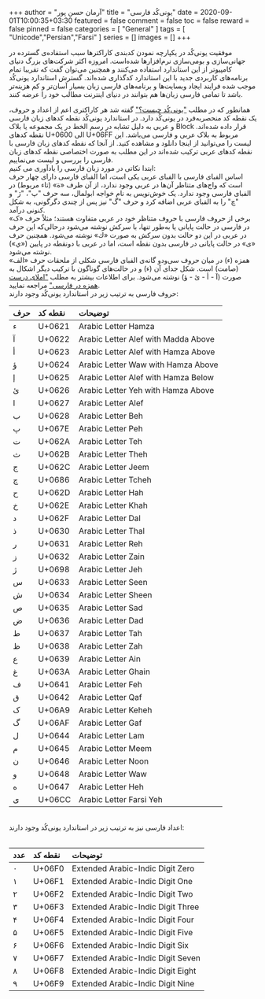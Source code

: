 +++
author = "آرمان حسن پور"
title = "یونی‌کُد فارسی" 
date = 2020-09-01T10:00:35+03:30
featured = false
comment = false
toc = false
reward = false
pinned = false
categories = [
	"General"
]
tags = [
    "Unicode","Persian","Farsi"
]
series = []
images = []
+++

موفقیت یونی‌کُد در یکپارچه نمودن کدبندی کاراکترها سبب استفاده‌ی گسترده‌ در جهانی‌سازی و بومی‌سازی نرم‌افزارها شده‌است. امروزه اکثر شرکت‌های بزرگ دنیای کامپیوتر از این استاندارد استفاده می‌کنند و همچنین می‌توان گفت که تقریبا تمام برنامه‌های کاربردی جدید با این استاندارد کدگذاری شده‌اند. گسترش استاندارد یونی‌کُد موجب شده فرایند ایجاد وبسایت‌ها و برنامه‌های فارسی زبان بسیار آسان‌تر و کم هزینه‌تر باشد تا تمامی فارسی زبان‌ها هم بتوانند در دنیای اینترنت مطالب خود را عرضه کنند.
<!--more-->
همانطور که در مطلب ["یونی‌کُد چیست؟"](../unicode-info/) گفته شد هر کاراکتری اعم از اعداد و حروف، یک نقطه کد منحصربه‌فرد در یونی‌کُد دارد. در استاندارد یونی‌کُد نقطه کدهای زبان فارسی و عربی به دلیل تشابه در رسم الخط در یک مجموعه یا بلاک Block قرار داده شده‌اند. نقطه کدهای U+0600 الی U+06FF مربوط به بلاک عربی و فارسی می‌باشد. این لیست را می‌توانید از اینجا دانلود و مشاهده کنید. از آنجا که نقطه کدهای زبان فارسی با نقطه کدهای عربی ترکیب شده‌اند در این مطلب به صورت اختصاصی نقطه کدهای زبان فارسی را بررسی و لیست می‌نماییم. 
<br>
ابتدا نکاتی در مورد زبان فارسی را یادآوری می کنیم:
<br>
اساس الفبای فارسی با الفبای عربی یکی است، اما الفبای فارسی دارای چهار حرف است که واج‌های متناظر آن‌ها در عربی وجود ندارد، از آن طرف «ة» (تاء مربوط) در الفبای فارسی وجود ندارد. یک خوش‌نویس به نام خواجه ابولمال، سه حرف "پ"، "ژ" و "چ" را به الفبای عربی اضافه کرد و حرف "گ" نیز پس از چندی دگرگونی، به شکل کنونی درآمد.
<br>
برخی از حروف فارسی با حروف متناظر خود در عربی متفاوت هستند؛ مثلاً حرف «ک» در فارسی در حالت پایانی یا به‌طور تنها، با سرکش نوشته می‌شود درحالی‌که این حرف در عربی در این دو حالت بدون سرکش به صورت «ك» نوشته می‌شود. همچنین حرف «ی» در حالت پایانی در فارسی بدون نقطه است، اما در عربی با دونقطه در پایین («ي») نوشته می‌شود.
<br>
همزه (ء) در میان حروف سی‌ودو گانه‌ی الفبای فارسی شکلی از ملحقات حرف «الف» (صامت) است. شکل جدای آن (ء) و در حالت‌های گوناگون با ترکیب دیگر اشکال به صورت (آ - أ - ئ - ؤ) نوشته می‌شود. برای اطلاعات بیشتر به مطلب ["املای درست همزه در فارسی"](../hamzeh/) مراجعه نمایید.
<br>
حروف فارسی به ترتیب زیر در استاندارد یونی‌کُد وجود دارند:
<br>

| حرف | نقطه کد | توضیحات
|:---|:---|:---
| ء | U+0621 | Arabic Letter Hamza
| آ | U+0622 | Arabic Letter Alef with Madda Above	
| أ | U+0623 | Arabic Letter Alef with Hamza Above
| ؤ | U+0624 | Arabic Letter Waw with Hamza Above
| إ | U+0625 | Arabic Letter Alef with Hamza Below
| ئ | U+0626 | Arabic Letter Yeh with Hamza Above
| ا | U+0627 | Arabic Letter Alef
| ب | U+0628 | Arabic Letter Beh
| پ | U+067E | Arabic Letter Peh
| ت | U+062A | Arabic Letter Teh
| ث | U+062B | Arabic Letter Theh
| ج | U+062C | Arabic Letter Jeem
| چ | U+0686 | Arabic Letter Tcheh
| ح | U+062D | Arabic Letter Hah
| خ | U+062E | Arabic Letter Khah
| د | U+062F | Arabic Letter Dal
| ذ | U+0630 | Arabic Letter Thal
| ر | U+0631 | Arabic Letter Reh
| ز | U+0632 | Arabic Letter Zain
| ژ | U+0698 | Arabic Letter Jeh
| س | U+0633 | Arabic Letter Seen
| ش | U+0634 | Arabic Letter Sheen
| ص | U+0635 | Arabic Letter Sad
| ض | U+0636 | Arabic Letter Dad
| ط | U+0637 | Arabic Letter Tah
| ظ | U+0638 | Arabic Letter Zah
| ع | U+0639 | Arabic Letter Ain
| غ | U+063A | Arabic Letter Ghain
| ف | U+0641 | Arabic Letter Feh 
| ق | U+0642 | Arabic Letter Qaf
| ک | U+06A9 | Arabic Letter Keheh
| گ | U+06AF | Arabic Letter Gaf
| ل | U+0644 | Arabic Letter Lam
| م | U+0645 | Arabic Letter Meem
| ن | U+0646 | Arabic Letter Noon
| و | U+0648 | Arabic Letter Waw
| ه | U+0647 | Arabic Letter Heh
| ی | U+06CC | Arabic Letter Farsi Yeh

<br>
اعداد فارسی نیز به ترتیب زیر در استاندارد یونی‌کُد وجود دارند:
<br>
<br>

| عدد | نقطه کد | توضیحات
|:---|:---|:---
| ۰ | U+06F0 | Extended Arabic-Indic Digit Zero
| ۱ | U+06F1 | Extended Arabic-Indic Digit One
| ۲ | U+06F2 | Extended Arabic-Indic Digit Two
| ۳ | U+06F3 | Extended Arabic-Indic Digit Three
| ۴ | U+06F4 | Extended Arabic-Indic Digit Four
| ۵ | U+06F5 | Extended Arabic-Indic Digit Five
| ۶ | U+06F6 | Extended Arabic-Indic Digit Six
| ۷ | U+06F7 | Extended Arabic-Indic Digit Seven
| ۸ | U+06F8 | Extended Arabic-Indic Digit Eight
| ۹ | U+06F9 | Extended Arabic-Indic Digit Nine
